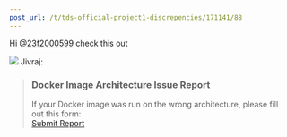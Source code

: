 ```yaml
---
post_url: /t/tds-official-project1-discrepencies/171141/88
---
```

Hi [@23f2000599](/u/23f2000599) check this out

![](https://avatars.discourse-cdn.com/v4/letter/j/b9bd4f/48.png) Jivraj:

> ### **Docker Image Architecture Issue Report**
>
> If your Docker image was run on the wrong architecture, please fill out this form:  
> [Submit Report](https://docs.google.com/forms/d/e/1FAIpQLSerCpqod-5ArJWTW_QW5PenyfZJHH_cmcUw3s8dAoG3zDZm8g/viewform?usp=sharing)